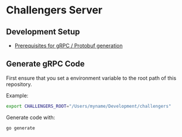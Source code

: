 # Challengers Server

## Development Setup

- [Prerequisites for gRPC / Protobuf generation](https://grpc.io/docs/languages/go/quickstart/#prerequisites)

## Generate gRPC Code

First ensure that you set a environment variable to the root path of this repository.

Example:

```bash
export CHALLENGERS_ROOT="/Users/myname/Development/challengers"
```

Generate code with:

```bash
go generate
```
